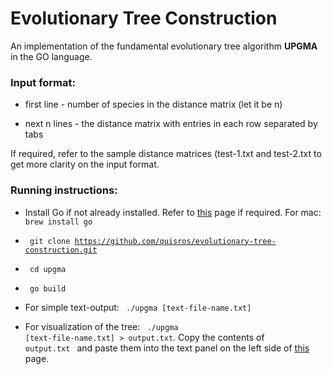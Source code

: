 # Evolutionary Tree Construction

An implementation of the fundamental evolutionary tree algorithm **UPGMA** in the GO language. 

### Input format:

* first line - number of species in the distance matrix (let it be n)

* next n lines - the distance matrix with entries in each row separated by tabs

If required, refer to the sample distance matrices (test-1.txt and test-2.txt to get more clarity on the input format.

### Running instructions:

* Install Go if not already installed. Refer to [this](https://golang.org/doc/install) page if required. For mac: <code> brew install go</code>

* <code> git clone https://github.com/quisros/evolutionary-tree-construction.git </code>

* <code> cd upgma </code>

* <code> go build </code>

* For simple text-output: <code> ./upgma [text-file-name.txt] </code>

* For visualization of the tree: <code> ./upgma [text-file-name.txt] > output.txt</code>. Copy the contents of <code> output.txt </code> and paste them into the text panel on the left side of [this](http://viz-js.com) page.

